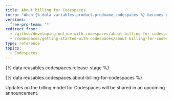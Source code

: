 ```yaml
---
title: About billing for Codespaces
intro: 'When {% data variables.product.prodname_codespaces %} becomes generally available, you will be billed for storage and compute usage.'
versions:
  free-pro-team: '*'
redirect_from:
  - /github/developing-online-with-codespaces/about-billing-for-codespaces
  - /codespaces/getting-started-with-codespaces/about-billing-for-codespaces
type: reference  
topics:
  - Codespaces
---
```


{% data reusables.codespaces.release-stage %}

{% data reusables.codespaces.about-billing-for-codespaces %}

Updates on the billing model for Codespaces will be shared in an upcoming announcement.
